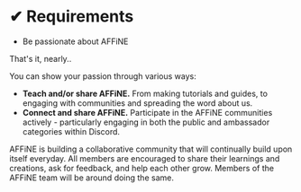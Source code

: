 # ✔ Requirements

* Be passionate about AFFiNE

That's it, nearly..

You can show your passion through various ways:

* **Teach and/or share AFFiNE.** From making tutorials and guides, to engaging with communities and spreading the word about us.
* **Connect and share AFFiNE.** Participate in the AFFiNE communities actively - particularly engaging in both the public and ambassador categories within Discord.

AFFiNE is building a collaborative community that will continually build upon itself everyday. All members are encouraged to share their learnings and creations, ask for feedback, and help each other grow. Members of the AFFiNE team will be around doing the same.
